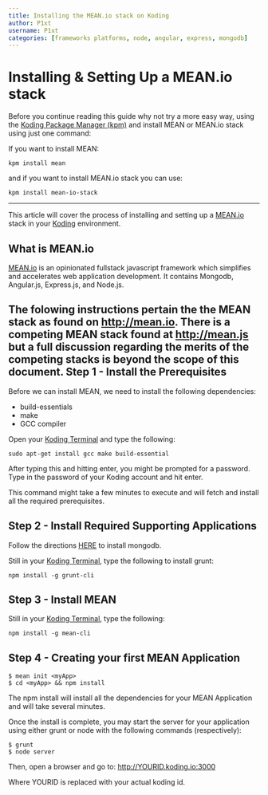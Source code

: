 ```yaml
---
title: Installing the MEAN.io stack on Koding
author: P1xt
username: P1xt
categories: [frameworks platforms, node, angular, express, mongodb]
---
```


# Installing & Setting Up a MEAN.io stack

Before you continue reading this guide why not try a more easy way, using the [Koding Package Manager (kpm)](http://learn.koding.com/guides/getting-started-kpm/) and install MEAN or MEAN.io stack using just one command:

If you want to install MEAN:

```
kpm install mean
```

and if you want to install MEAN.io stack you can use:

```
kpm install mean-io-stack
```

***

This article will cover the process of installing and setting up a [MEAN.io](http://mean.io) stack in your [Koding](https://koding.com) environment.

What is MEAN.io
---------------

[MEAN.io](http://mean.io/) is an opinionated fullstack javascript framework which simplifies and accelerates web application development.
It contains Mongodb, Angular.js, Express.js, and Node.js.

The folowing instructions pertain the the MEAN stack as found on http://mean.io. There is a competing MEAN stack found at http://mean.js but a full discussion regarding the merits of the competing stacks is beyond the scope of this document.
Step 1 - Install the Prerequisites
----------------------------------

Before we can install MEAN, we need to install the following dependencies:

 - build-essentials
 - make
 - GCC compiler

Open your [Koding Terminal](https://koding.com/Terminal) and type the following:


    sudo apt-get install gcc make build-essential


After typing this and hitting enter, you might be prompted for a password. Type in the password of your Koding account and hit enter.

This command might take a few minutes to execute and will fetch and install all the required prerequisites.

Step 2 - Install Required Supporting Applications
-------------------------------------------------

Follow the directions [HERE](http://learn.koding.com/guides/install-mongodb/) to install mongodb.

Still in your [Koding Terminal](https://koding.com/Terminal), type the following to install grunt:

    npm install -g grunt-cli

Step 3 - Install MEAN
------------------------------

Still in your [Koding Terminal](https://koding.com/Terminal), type the following:

    npm install -g mean-cli

Step 4 - Creating your first MEAN Application
---------------------------------------------

    $ mean init <myApp>
    $ cd <myApp> && npm install

The npm install will install all the dependencies for your MEAN Application and will take several minutes. 

Once the install is complete, you may start the server for your application using either grunt or node with the following commands (respectively):

    $ grunt
    $ node server

Then, open a browser and go to:
  http://YOURID.koding.io:3000
  
Where YOURID is replaced with your actual koding id.
